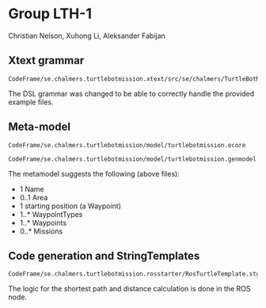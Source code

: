 # Group LTH-1
Christian Nelson, Xuhong Li, Aleksander Fabijan

## Xtext grammar
 ```
 CodeFrame/se.chalmers.turtlebotmission.xtext/src/se/chalmers/TurtleBotMissionDSL.xtext
 ```

The DSL grammar was changed to be able to correctly handle the provided example files.

## Meta-model
```
CodeFrame/se.chalmers.turtlebotmission/model/turtlebotmission.ecore
```
```
CodeFrame/se.chalmers.turtlebotmission/model/turtlebotmission.genmodel
```
The metamodel suggests the following (above files):
- 1 Name
- 0..1 Area
- 1 starting position (a Waypoint)
- 1..* WaypointTypes
- 1..* Waypoints
- 0..* Missions

## Code generation and StringTemplates
```
CodeFrame/se.chalmers.turtlebotmission.rosstarter/RosTurtleTemplate.stg
```

The logic for the shortest path and distance calculation is done in the ROS node.
